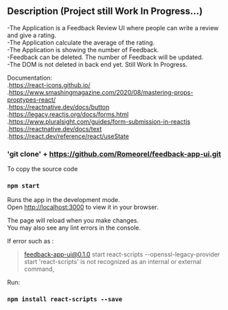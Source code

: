 ## Description (Project still Work In Progress...)
-The Application is a Feedback Review UI where people can write a review and give a rating. \
-The Application calculate the average of the rating. \
-The Application is showing the number of Feedback. \
-Feedback can be deleted. The number of Feedback will be updated. \
-The DOM is not deleted in back end yet. Still Work In Progress.

Documentation: \
  .https://react-icons.github.io/ \
  .https://www.smashingmagazine.com/2020/08/mastering-props-proptypes-react/ \
  .https://reactnative.dev/docs/button \
  .https://legacy.reactjs.org/docs/forms.html \
  .https://www.pluralsight.com/guides/form-submission-in-reactjs \
  .https://reactnative.dev/docs/text \
  .https://react.dev/reference/react/useState


### 'git clone' + https://github.com/Romeorel/feedback-app-ui.git

To copy the source code

### `npm start`

Runs the app in the development mode.\
Open [http://localhost:3000](http://localhost:3000) to view it in your browser.

The page will reload when you make changes.\
You may also see any lint errors in the console.

If error such as :
> feedback-app-ui@0.1.0 start
> react-scripts --openssl-legacy-provider start
'react-scripts' is not recognized as an internal or external command,

Run:
### `npm install react-scripts --save`


